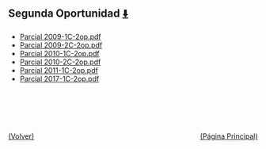 
<html>
<body>
<h2>Segunda Oportunidad <a href="https://downgit.github.io/#/home?url=https://github.com/Apuntes-FIUBA/Apuntes-Electronica/tree/main/95 - Computación/9504 - Analisis Numerico I/Comision Schwarz-Sosa/Examenes/Parciales/Segunda Oportunidad" style="font-size:20px">  ⬇️ </a></h2>
<ul>
    <li><a href="Parcial 2009-1C-2op.pdf">Parcial 2009-1C-2op.pdf</a></li>
    <li><a href="Parcial 2009-2C-2op.pdf">Parcial 2009-2C-2op.pdf</a></li>
    <li><a href="Parcial 2010-1C-2op.pdf">Parcial 2010-1C-2op.pdf</a></li>
    <li><a href="Parcial 2010-2C-2op.pdf">Parcial 2010-2C-2op.pdf</a></li>
    <li><a href="Parcial 2011-1C-2op.pdf">Parcial 2011-1C-2op.pdf</a></li>
    <li><a href="Parcial 2017-1C-2op.pdf">Parcial 2017-1C-2op.pdf</a></li>
</ul>
</body>
</html>





<br><br><br><br><br><a href="../" style="float: left">(Volver)</a> <a href="https://apuntes-fiuba.github.io/Apuntes-Electronica" style="float: right">(Página Principal)</a>
